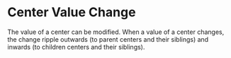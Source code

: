  # Center Value Change
 The value of a center can be modified. When a value of a center changes, the change ripple outwards (to parent centers and their siblings) and inwards (to children centers and their siblings).